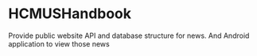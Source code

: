 # HCMUSHandbook
Provide public website API and database structure for news. And Android application to view those news
